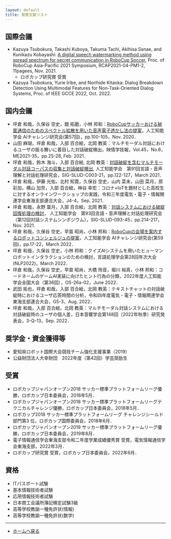 ```yaml
---
layout: default
title: 発表文献リスト
---
```


## 国際会議
- Kazuya Tsubokura, Takashi Kuboya, Takuma Tachi, Akihisa Sanae, and Kunikazu Kobayashi: [A digital speech watermarking method using spread spectrum for secret communication in RoboCup Soccer](https://www.osaka-kyoiku.ac.jp/~challeng/RCAP2021/symposium_overview.html), Proc. of RoboCup Asia-Pacific 2021 Symposium, RCAP2021-04-PM1-2, 11pagees, Nov. 2021.
  - ロボカップ研究賞 受賞
- Kazuya Tsubokura, Yurie Iribe, and Norihide Kitaoka: Dialog Breakdown Detection Using Multimodal Features for Non-Task-Oriented Dialog Systems, Proc. of IEEE GCCE 2022, Oct. 2022.

## 国内会議
- 坪倉 和哉，久保谷 空史，舘 拓磨，小林 邦和：[RoboCupサッカーおける秘匿通信のためのスペクトル拡散を用いた音声電子透かし法の提案](http://www.osaka-kyoiku.ac.jp/~challeng/SIG-Challenge-057/)，人工知能学会 AIチャレンジ研究会(第57回)，pp.100-105，Nov. 2020．
- 山田 麻瑚，坪倉 和哉，入部 百合絵，北岡 教英：マルチモーダル対話におけるユーザの振る舞いに着目した対話破綻検出，映情学技報，Vol.45，No.6，ME2021-35，pp.25-28, Feb. 2021．
- 坪倉 和哉，鈴木 海斗，入部 百合絵, 北岡 教英：[対話破綻を含むマルチモーダル対話コーパスの収集と対話破綻検出](https://jsai.ixsq.nii.ac.jp/ej/index.php?active_action=repository_view_main_item_detail&page_id=13&block_id=23&item_id=10997&item_no=1), 人工知能学会　第91回言語・音声理解と対話処理研究会，SIG-SLUD-C003-21，pp.122-127，March 2021．
- 坪倉 和哉，伊藤 光佑，北村 知寛，久保谷 空史，山内 菜未，山田 菜月，原 彩加，横山 加奈，入部 百合絵，神谷 幸宏：コロナ×IoTを題材とした高校生に対するオンラインワークショップの実践，令和三年度電気・電子・情報関連学会東海支部連合大会，J4-4，Sep. 2021．
- 坪倉 和哉，永野 葉月，入部 百合絵，北岡 教英：[対話システムにおける破綻回復処理の検討](https://www.jstage.jst.go.jp/article/jsaislud/93/0/93_214/_article/-char/ja/)， 人工知能学会　第93回言語・音声理解と対話処理研究会（第12回対話システムシンポジウム），SIG-SLUD-093-45，pp.214-217，Nov. 2021.
- 坪倉 和哉，久保谷 空史，早苗 昭尚，小林 邦和：[RoboCupの会場を案内するロボットコンシェルジュの提案](https://www.osaka-kyoiku.ac.jp/~challeng/SIG-Challenge-059/)，人工知能学会 AIチャレンジ研究会(第59回)，pp.17-22，March 2022．
- 坪倉 和哉，久保谷 空史，小林 邦和：クイズAIシステムを用いたヒューマンロボットインタラクションのための検討，言語処理学会第28回年次大会(NLP2022)，March 2022．
- 坪倉 和哉，久保谷 空史，早苗 昭尚，大橋 玲音，堀川 裕真，小林 邦和：コードネームのゲームAI実装に向けたヒント行為の分類，2022年度人工知能学会全国大会（第36回），OS-26a-02，June 2022．
- 武田 拓也，坪倉 和哉，入部 百合絵，北岡 教英：テキストチャットの対話破綻時におけるユーザ応答時間の分析，令和四年度電気・電子・情報関連学会東海支部連合大会，G5-3，Aug. 2022．
- 坪倉 和哉，入部 百合絵，北岡 教英：マルチモーダル対話システムにおける対話破綻時のユーザの個人差，日本音響学会第148回（2022年秋季）研究発表会，3-Q-13，Sep. 2022．

## 奨学金・資金獲得等
- 愛知県ロボット国際大会競技チーム強化支援事業（2019）
- 公益財団法人大幸財団　2022年度（第42回）学芸奨励生

## 受賞
- ロボカップジャパンオープン2018 サッカー標準プラットフォームリーグ優勝，ロボカップ日本委員会，2018年5月．
- ロボカップジャパンオープン2018 サッカー標準プラットフォームリーグテクニカルチャレンジ優勝，ロボカップ日本委員会，2018年5月．
- ロボカップ2018 サッカー標準プラットフォームリーグ チャレンジシールド部門第3 位，ロボカップ国際委員会，2018年6月．
- ロボカップジャパンオープン2019 サッカー標準プラットフォームリーグ優勝，ロボカップ日本委員会，2019年8月．
- 電子情報通信学会東海支部令和二年度学業成績優秀賞 受賞，電気情報通信学会東海支部，2022年3月．
- ロボカップ研究賞 受賞，ロボカップ日本委員会，2022年6月．

## 資格
- ITパスポート試験
- 基本情報技術者試験
- 応用情報技術者試験
- 日本商工会議所簿記検定試験3級
- 高等学校教諭一種免許状(情報)
- 高等学校教諭一種免許状(数学)

---
- [ホームへ戻る](../)

